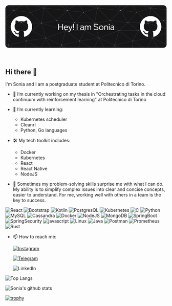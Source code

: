 <img src="https://raw.githubusercontent.com/SoniaMatranga/SoniaMatranga/main/assets/banner.png" alt="Introduction Banner.." style="text-align: center; margin-bottom: 30px;" />

## Hi there 👋


I'm Sonia and I am a postgraduate student at Politecnico di Torino. 

- 🔭 I’m currently working on my thesis in "Orchestrating tasks in the cloud continuum with reinforcement learning" at Politecnico di Torino

- 🌱 I’m currently learning:
  
  - Kubernetes scheduler
  - Cleanrl
  - Python, Go languages
    
- 🛠️ My tech toolkit includes:
  
  - Docker
  - Kubernetes
  - React
  - React Native
  - NodeJS
 
- 🧠  Sometimes my problem-solving skills surprise me with what I can do. My ability is to simplify complex issues into clear and concise concepts, easier to understand. For me, working well with others in a team is the key to success.

![React](https://img.shields.io/badge/react-%2320232a.svg?style=for-the-badge&logo=react&logoColor=%2361DAFB)
![Bootstrap](https://img.shields.io/badge/Bootstrap-7952B3.svg?style=for-the-badge&logo=Bootstrap&logoColor=white)
![Kotlin](https://img.shields.io/badge/Kotlin-7F52FF.svg?style=for-the-badge&logo=Kotlin&logoColor=white)
![PostgresQL](https://img.shields.io/badge/PostgreSQL-4169E1.svg?style=for-the-badge&logo=PostgreSQL&logoColor=white)
![Kubernetes](https://img.shields.io/badge/Kubernetes-326CE5.svg?style=for-the-badge&logo=Kubernetes&logoColor=white)
![C](https://img.shields.io/badge/c-%2300599C.svg?style=for-the-badge&logo=c&logoColor=white)
![Python](https://img.shields.io/badge/Python-3776AB.svg?style=for-the-badge&logo=Python&logoColor=white)
![MySQL](https://img.shields.io/badge/MySQL-4479A1.svg?style=for-the-badge&logo=MySQL&logoColor=white)
![Cassandra](https://img.shields.io/badge/Apache%20Cassandra-1287B1.svg?style=for-the-badge&logo=Apache-Cassandra&logoColor=white)
![Docker](https://img.shields.io/badge/Docker-2496ED.svg?style=for-the-badge&logo=Docker&logoColor=white)
![NodeJS](https://img.shields.io/badge/Node.js-339933.svg?style=for-the-badge&logo=nodedotjs&logoColor=white)
![MongoDB](https://img.shields.io/badge/MongoDB-47A248.svg?style=for-the-badge&logo=MongoDB&logoColor=white)
![SpringBoot](https://img.shields.io/badge/Spring%20Boot-6DB33F.svg?style=for-the-badge&logo=Spring-Boot&logoColor=white)
![SpringSecurity](https://img.shields.io/badge/Spring%20Security-6DB33F.svg?style=for-the-badge&logo=Spring-Security&logoColor=white)
![javascript](https://img.shields.io/badge/JavaScript-F7DF1E.svg?style=for-the-badge&logo=JavaScript&logoColor=black)
![Linux](https://img.shields.io/badge/Linux-FCC624.svg?style=for-the-badge&logo=Linux&logoColor=black)
![Java](https://img.shields.io/badge/java-%23ED8B00.svg?style=for-the-badge&logo=openjdk&logoColor=white)
![Postman](https://img.shields.io/badge/Postman-FF6C37?style=for-the-badge&logo=postman&logoColor=white)
![Prometheus](https://img.shields.io/badge/Prometheus-E6522C?style=for-the-badge&logo=Prometheus&logoColor=white)
![Rust](https://img.shields.io/badge/rust-%23000000.svg?style=for-the-badge&logo=rust&logoColor=white)





- 📫 How to reach me:

   [![Instagram](https://img.shields.io/badge/Instagram-%23E4405F.svg?style=for-the-badge&logo=Instagram&logoColor=white)](https://www.instagram.com/soni_matraa_/)

   [![Telegram](https://img.shields.io/badge/Telegram-26A5E4.svg?style=for-the-badge&logo=Telegram&logoColor=white)](https://t.me/so_matra)

   ![LinkedIn](https://img.shields.io/badge/linkedin-%230077B5.svg?style=for-the-badge&logo=linkedin&logoColor=white)

![Top Langs](https://github-readme-stats.vercel.app/api/top-langs/?username=SoniaMatranga&layout=compact&theme=dark&hide_border=true&langs_count=8)

![Sonia's github stats](https://github-readme-stats.vercel.app/api?username=SoniaMatranga&show_icons=true&hide_border=true&theme=dark) 

[![trophy](https://github-profile-trophy.vercel.app/?username=SoniaMatranga)](https://github.com/gkhan205/github-profile-trophy)
